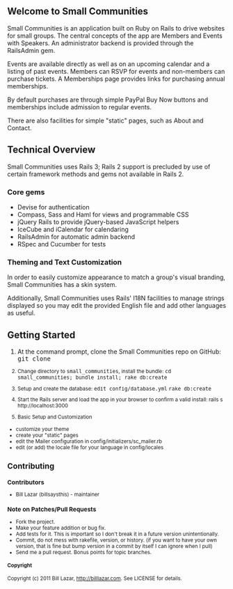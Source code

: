 ## Welcome to Small Communities

Small Communities is an application built on Ruby on Rails to drive websites 
for small groups. The central concepts of the app are Members and Events with 
Speakers. An administrator backend is provided through the RailsAdmin gem.

Events are available directly as well as on an upcoming calendar and a listing 
of past events. Members can RSVP for events and non-members can purchase 
tickets. A Memberships page provides links for purchasing annual memberships.

By default purchases are through simple PayPal Buy Now buttons and memberships 
include admission to regular events.

There are also facilities for simple "static" pages, such as About and Contact.

## Technical Overview

Small Communities uses Rails 3; Rails 2 support is precluded by use of certain 
framework methods and gems not available in Rails 2.

### Core gems

* Devise for authentication
* Compass, Sass and Haml for views and programmable CSS
* jQuery Rails to provide jQuery-based JavaScript helpers
* IceCube and iCalendar for calendaring
* RailsAdmin for automatic admin backend
* RSpec and Cucumber for tests

### Theming and Text Customization

In order to easily customize appearance to match a group's visual branding, 
Small Communities has a skin system.

Additionally, Small Communities uses Rails' I18N facilities to manage strings 
displayed so you may edit the provided English file and add other languages as 
useful.

## Getting Started

1. At the command prompt, clone the Small Communities repo on GitHub:
       <tt>git clone <Small Communities URL></tt>

2. Change directory to <tt>small_communities</tt>, install the bundle:
       <tt>cd small_communities; bundle install; rake db:create</tt>

3. Setup and create the database:
       <tt>edit config/database.yml</tt>
       <tt>rake db:create</tt>

4. Start the Rails server and load the app in your browser to confirm a valid install:
  rails s</tt>
  http://localhost:3000</tt>

5. Basic Setup and Customization

* customize your theme
* create your "static" pages
* edit the Mailer configuration in config/initializers/sc_mailer.rb
* edit (or add) the locale file for your language in config/locales

## Contributing

### Contributors

- Bill Lazar (billsaysthis) - maintainer


### Note on Patches/Pull Requests
 
* Fork the project.
* Make your feature addition or bug fix.
* Add tests for it. This is important so I don't break it in a
  future version unintentionally.
* Commit, do not mess with rakefile, version, or history.
  (if you want to have your own version, that is fine but bump version in a commit by itself I can ignore when I pull)
* Send me a pull request. Bonus points for topic branches.

#### Copyright

Copyright (c) 2011 Bill Lazar, http://billlazar.com. See LICENSE for details.